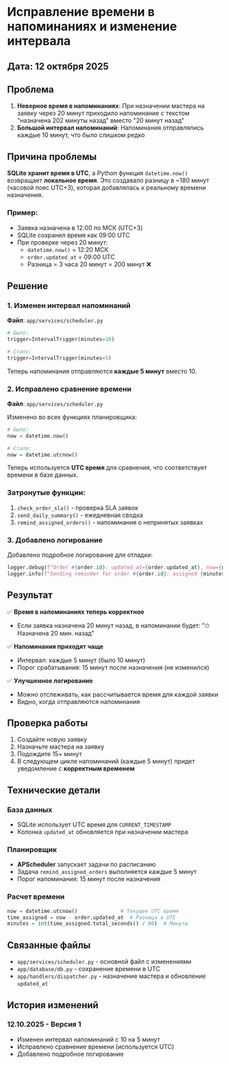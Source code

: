 # Исправление времени в напоминаниях и изменение интервала

## Дата: 12 октября 2025

## Проблема

1. **Неверное время в напоминаниях**: При назначении мастера на заявку через 20 минут приходило напоминание с текстом "назначена 202 минуты назад" вместо "20 минут назад"
2. **Большой интервал напоминаний**: Напоминания отправлялись каждые 10 минут, что было слишком редко

## Причина проблемы

**SQLite хранит время в UTC**, а Python функция `datetime.now()` возвращает **локальное время**. Это создавало разницу в ~180 минут (часовой пояс UTC+3), которая добавлялась к реальному времени назначения.

### Пример:
- Заявка назначена в 12:00 по МСК (UTC+3)
- SQLite сохранил время как 09:00 UTC
- При проверке через 20 минут:
  - `datetime.now()` = 12:20 МСК
  - `order.updated_at` = 09:00 UTC
  - Разница = 3 часа 20 минут = 200 минут ❌

## Решение

### 1. Изменен интервал напоминаний

**Файл**: `app/services/scheduler.py`

```python
# Было:
trigger=IntervalTrigger(minutes=10)

# Стало:
trigger=IntervalTrigger(minutes=5)
```

Теперь напоминания отправляются **каждые 5 минут** вместо 10.

### 2. Исправлено сравнение времени

**Файл**: `app/services/scheduler.py`

Изменено во всех функциях планировщика:

```python
# Было:
now = datetime.now()

# Стало:
now = datetime.utcnow()
```

Теперь используется **UTC время** для сравнения, что соответствует времени в базе данных.

### Затронутые функции:
1. `check_order_sla()` - проверка SLA заявок
2. `send_daily_summary()` - ежедневная сводка
3. `remind_assigned_orders()` - напоминания о непринятых заявках

### 3. Добавлено логирование

Добавлено подробное логирование для отладки:

```python
logger.debug(f"Order #{order.id}: updated_at={order.updated_at}, now={now}, time_assigned={time_assigned}")
logger.info(f"Sending reminder for order #{order.id}: assigned {minutes} minutes ago")
```

## Результат

✅ **Время в напоминаниях теперь корректное**
- Если заявка назначена 20 минут назад, в напоминании будет: "⏱ Назначена 20 мин. назад"

✅ **Напоминания приходят чаще**
- Интервал: каждые 5 минут (было 10 минут)
- Порог срабатывания: 15 минут после назначения (не изменился)

✅ **Улучшенное логирование**
- Можно отслеживать, как рассчитывается время для каждой заявки
- Видно, когда отправляются напоминания

## Проверка работы

1. Создайте новую заявку
2. Назначьте мастера на заявку
3. Подождите 15+ минут
4. В следующем цикле напоминаний (каждые 5 минут) придет уведомление с **корректным временем**

## Технические детали

### База данных
- SQLite использует UTC время для `CURRENT_TIMESTAMP`
- Колонка `updated_at` обновляется при назначении мастера

### Планировщик
- **APScheduler** запускает задачи по расписанию
- Задача `remind_assigned_orders` выполняется каждые 5 минут
- Порог напоминания: 15 минут после назначения

### Расчет времени
```python
now = datetime.utcnow()              # Текущее UTC время
time_assigned = now - order.updated_at  # Разница в UTC
minutes = int(time_assigned.total_seconds() / 60)  # Минуты
```

## Связанные файлы

- `app/services/scheduler.py` - основной файл с изменениями
- `app/database/db.py` - сохранение времени в UTC
- `app/handlers/dispatcher.py` - назначение мастера и обновление `updated_at`

## История изменений

### 12.10.2025 - Версия 1
- Изменен интервал напоминаний с 10 на 5 минут
- Исправлено сравнение времени (используется UTC)
- Добавлено подробное логирование

